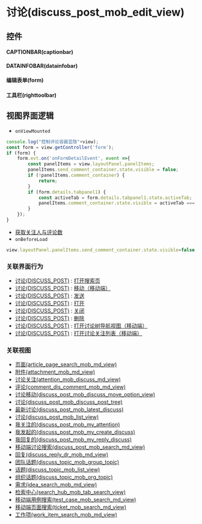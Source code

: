 # 讨论(discuss_post_mob_edit_view)  <!-- {docsify-ignore-all} -->



## 控件
#### CAPTIONBAR(captionbar)
#### DATAINFOBAR(datainfobar)
#### 编辑表单(form)
#### 工具栏(righttoolbar)

## 视图界面逻辑
* `onViewMounted`
```javascript
console.log("控制评论容器显隐"+view);
const form = view.getController('form');
if (form) {
    form.evt.on('onFormDetailEvent', event =>{
        const panelItems = view.layoutPanel.panelItems;
        panelItems.send_comment_container.state.visible = false;
        if (!panelItems.comment_container) {
            return;
        }
        if (form.details.tabpanel1) {
            const activeTab = form.details.tabpanel1.state.activeTab;
            panelItems.comment_container.state.visible = activeTab === 'detailpage';
        }
    });
}
```
  * [获取关注人与评论数](module/TestMgmt/test_case/uilogic/fill_att_com_count)
* `onBeforeLoad`
```javascript
view.layoutPanel.panelItems.send_comment_container.state.visible=false;
```


### 关联界面行为
  * [讨论(DISCUSS_POST)](module/Team/discuss_post) : [打开搜索页](module/Team/discuss_post#界面行为)
  * [讨论(DISCUSS_POST)](module/Team/discuss_post) : [移动（移动端）](module/Team/discuss_post#界面行为)
  * [讨论(DISCUSS_POST)](module/Team/discuss_post) : [发送](module/Team/discuss_post#界面行为)
  * [讨论(DISCUSS_POST)](module/Team/discuss_post) : [打开](module/Team/discuss_post#界面行为)
  * [讨论(DISCUSS_POST)](module/Team/discuss_post) : [关闭](module/Team/discuss_post#界面行为)
  * [讨论(DISCUSS_POST)](module/Team/discuss_post) : [删除](module/Team/discuss_post#界面行为)
  * [讨论(DISCUSS_POST)](module/Team/discuss_post) : [打开讨论树导航视图（移动端）](module/Team/discuss_post#界面行为)
  * [讨论(DISCUSS_POST)](module/Team/discuss_post) : [打开讨论关注列表（移动端）](module/Team/discuss_post#界面行为)

### 关联视图
  * [页面(article_page_search_mob_md_view)](app/view/article_page_search_mob_md_view)
  * [附件(attachment_mob_md_view)](app/view/attachment_mob_md_view)
  * [讨论关注(attention_mob_discuss_md_view)](app/view/attention_mob_discuss_md_view)
  * [评论(comment_dis_comment_mob_md_view)](app/view/comment_dis_comment_mob_md_view)
  * [讨论移动(discuss_post_mob_discuss_move_option_view)](app/view/discuss_post_mob_discuss_move_option_view)
  * [讨论(discuss_post_mob_discuss_post_tree)](app/view/discuss_post_mob_discuss_post_tree)
  * [最新讨论(discuss_post_mob_latest_discuss)](app/view/discuss_post_mob_latest_discuss)
  * [讨论(discuss_post_mob_list_view)](app/view/discuss_post_mob_list_view)
  * [我关注的(discuss_post_mob_my_attention)](app/view/discuss_post_mob_my_attention)
  * [我发起的(discuss_post_mob_my_create_discuss)](app/view/discuss_post_mob_my_create_discuss)
  * [我回复的(discuss_post_mob_my_reply_discuss)](app/view/discuss_post_mob_my_reply_discuss)
  * [移动端讨论搜索(discuss_post_mob_search_md_view)](app/view/discuss_post_mob_search_md_view)
  * [回复(discuss_reply_dr_mob_md_view)](app/view/discuss_reply_dr_mob_md_view)
  * [团队话题(discuss_topic_mob_group_topic)](app/view/discuss_topic_mob_group_topic)
  * [话题(discuss_topic_mob_list_view)](app/view/discuss_topic_mob_list_view)
  * [组织话题(discuss_topic_mob_org_topic)](app/view/discuss_topic_mob_org_topic)
  * [需求(idea_search_mob_md_view)](app/view/idea_search_mob_md_view)
  * [检索中心(search_hub_mob_tab_search_view)](app/view/search_hub_mob_tab_search_view)
  * [移动端用例搜索(test_case_mob_search_md_view)](app/view/test_case_mob_search_md_view)
  * [移动端页面搜索(ticket_mob_search_md_view)](app/view/ticket_mob_search_md_view)
  * [工作项(work_item_search_mob_md_view)](app/view/work_item_search_mob_md_view)

<script>
 const { createApp } = Vue
  createApp({
    data() {
      return {

      }
    }
  }).use(ElementPlus).mount('#app')
</script>